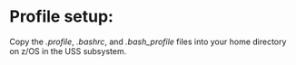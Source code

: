 # Profile setup:

Copy the _.profile_, _.bashrc_, and _.bash_profile_ files into your home
directory on z/OS in the USS subsystem. 
